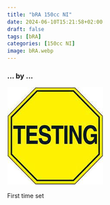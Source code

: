 ```yaml
---
title: "bRA 150cc NI"
date: 2024-06-10T15:21:58+02:00
draft: false
tags: [bRA]
categories: [150cc NI]
image: bRA.webp
---
```

### ... by ...
![Nothing there](testing.jpg)

First time set